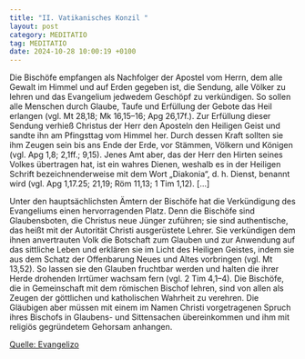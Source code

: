 ```yaml
---
title: "II. Vatikanisches Konzil "
layout: post
category: MEDITATIO
tag: MEDITATIO
date: 2024-10-28 10:00:19 +0100
---
```

Die Bischöfe empfangen als Nachfolger der Apostel vom Herrn, dem alle Gewalt im Himmel und auf Erden gegeben ist, die Sendung, alle Völker zu lehren und das Evangelium jedwedem Geschöpf zu verkündigen. So sollen alle Menschen durch Glaube, Taufe und Erfüllung der Gebote das Heil erlangen (vgl.<!--more--> Mt 28,18; Mk 16,15–16; Apg 26,17f.). Zur Erfüllung dieser Sendung verhieß Christus der Herr den Aposteln den Heiligen Geist und sandte ihn am Pfingsttag vom Himmel her. Durch dessen Kraft sollten sie ihm Zeugen sein bis ans Ende der Erde, vor Stämmen, Völkern und Königen (vgl. Apg 1,8; 2,1ff.; 9,15). Jenes Amt aber, das der Herr den Hirten seines Volkes übertragen hat, ist ein wahres Dienen, weshalb es in der Heiligen Schrift bezeichnenderweise mit dem Wort „Diakonia“, d. h. Dienst, benannt wird (vgl. Apg 1,17.25; 21,19; Röm 11,13; 1 Tim 1,12). […]


Unter den hauptsächlichsten Ämtern der Bischöfe hat die Verkündigung des Evangeliums einen hervorragenden Platz. Denn die Bischöfe sind Glaubensboten, die Christus neue Jünger zuführen; sie sind authentische, das heißt mit der Autorität Christi ausgerüstete Lehrer. Sie verkündigen dem ihnen anvertrauten Volk die Botschaft zum Glauben und zur Anwendung auf das sittliche Leben und erklären sie im Licht des Heiligen Geistes, indem sie aus dem Schatz der Offenbarung Neues und Altes vorbringen (vgl. Mt 13,52). So lassen sie den Glauben fruchtbar werden und halten die ihrer Herde drohenden Irrtümer wachsam fern (vgl. 2 Tim 4,1–4). Die Bischöfe, die in Gemeinschaft mit dem römischen Bischof lehren, sind von allen als Zeugen der göttlichen und katholischen Wahrheit zu verehren. Die Gläubigen aber müssen mit einem im Namen Christi vorgetragenen Spruch ihres Bischofs in Glaubens- und Sittensachen übereinkommen und ihm mit religiös gegründetem Gehorsam anhangen.
 
 

[Quelle: Evangelizo](https://evangeliumtagfuertag.org/DE/gospel)